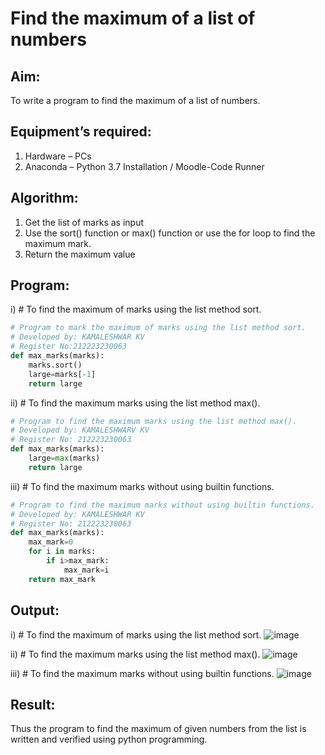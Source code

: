 # Find the maximum of a list of numbers

## Aim:

To write a program to find the maximum of a list of numbers.

## Equipment’s required:

1. Hardware – PCs
2. Anaconda – Python 3.7 Installation / Moodle-Code Runner

## Algorithm:

1. Get the list of marks as input
2. Use the sort() function or max() function or use the for loop to find the maximum mark.
3. Return the maximum value

## Program:

i) # To find the maximum of marks using the list method sort.

```Python
# Program to mark the maximum of marks using the list method sort.
# Developed by: KAMALESHWAR KV
# Register No:212223230063
def max_marks(marks):
    marks.sort()
    large=marks[-1]
    return large


```

ii) # To find the maximum marks using the list method max().

```Python
# Program to find the maximum marks using the list method max().
# Developed by: KAMALESHWARV KV
# Register No: 212223230063
def max_marks(marks):
    large=max(marks)
    return large


```

iii) # To find the maximum marks without using builtin functions.

```Python
# Program to find the maximum marks without using builtin functions.
# Developed by: KAMALESHWAR KV
# Register No: 212223230063
def max_marks(marks):
    max_mark=0
    for i in marks:
        if i>max_mark:
            max_mark=i
    return max_mark


```

## Output:

i) # To find the maximum of marks using the list method sort.
![image](https://github.com/Kamaleshwa/FindMaximum/assets/144980199/bfa846c0-21ab-40f4-bf9d-cd50af2b40af)

ii) # To find the maximum marks using the list method max().
![image](https://github.com/Kamaleshwa/FindMaximum/assets/144980199/08702fd9-ec76-4eb8-9c61-be5b1ec75b50)


iii) # To find the maximum marks without using builtin functions.
![image](https://github.com/Kamaleshwa/FindMaximum/assets/144980199/61059136-cf72-4692-9b9f-580b0e4430b2)



## Result:

Thus the program to find the maximum of given numbers from the list is written and verified using python programming.
